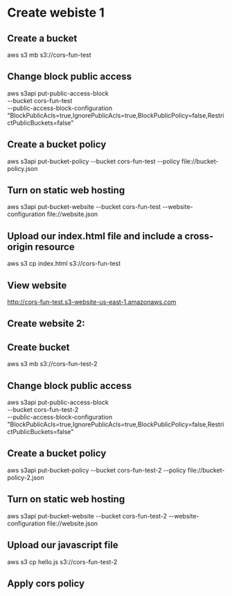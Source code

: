 # Create webiste 1
## Create a bucket

aws s3 mb s3://cors-fun-test

## Change block public access
aws s3api put-public-access-block \
    --bucket cors-fun-test \
    --public-access-block-configuration "BlockPublicAcls=true,IgnorePublicAcls=true,BlockPublicPolicy=false,RestrictPublicBuckets=false"

## Create  a bucket policy 

aws s3api put-bucket-policy --bucket cors-fun-test --policy file://bucket-policy.json

## Turn on static web hosting

aws s3api put-bucket-website --bucket cors-fun-test --website-configuration file://website.json

## Upload our index.html file and include a cross-origin resource

aws s3 cp index.html s3://cors-fun-test

## View website

http://cors-fun-test.s3-website-us-east-1.amazonaws.com


## Create website 2:
## Create bucket
aws s3 mb s3://cors-fun-test-2

## Change block public access
aws s3api put-public-access-block \
    --bucket cors-fun-test-2 \
    --public-access-block-configuration "BlockPublicAcls=true,IgnorePublicAcls=true,BlockPublicPolicy=false,RestrictPublicBuckets=false"

## Create  a bucket policy 

aws s3api put-bucket-policy --bucket cors-fun-test-2 --policy file://bucket-policy-2.json

## Turn on static web hosting

aws s3api put-bucket-website --bucket cors-fun-test-2 --website-configuration file://website.json

## Upload our javascript file

aws s3 cp hello.js s3://cors-fun-test-2


## Apply cors policy